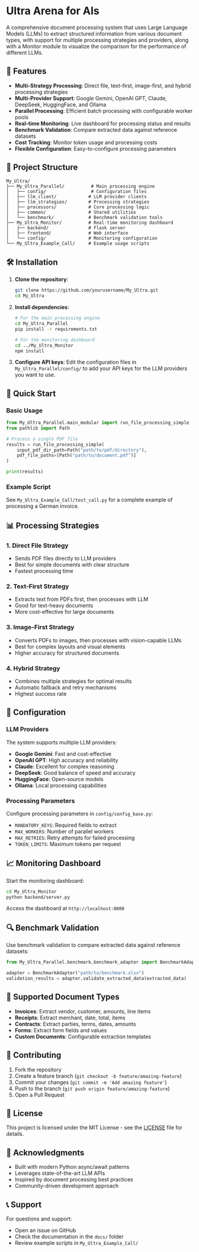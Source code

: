 # Ultra Arena for AIs

A comprehensive document processing system that uses Large Language Models (LLMs) to extract structured information from various document types, with support for multiple processing strategies and providers, along with a Monitor
module to visualize the comparison for the performance of different LLMs.

## 🚀 Features

- **Multi-Strategy Processing**: Direct file, text-first, image-first, and hybrid processing strategies
- **Multi-Provider Support**: Google Gemini, OpenAI GPT, Claude, DeepSeek, HuggingFace, and Ollama
- **Parallel Processing**: Efficient batch processing with configurable worker pools
- **Real-time Monitoring**: Live dashboard for processing status and results
- **Benchmark Validation**: Compare extracted data against reference datasets
- **Cost Tracking**: Monitor token usage and processing costs
- **Flexible Configuration**: Easy-to-configure processing parameters

## 📁 Project Structure

```
My_Ultra/
├── My_Ultra_Parallel/          # Main processing engine
│   ├── config/                 # Configuration files
│   ├── llm_client/            # LLM provider clients
│   ├── llm_strategies/        # Processing strategies
│   ├── processors/            # Core processing logic
│   ├── common/                # Shared utilities
│   └── benchmark/             # Benchmark validation tools
├── My_Ultra_Monitor/          # Real-time monitoring dashboard
│   ├── backend/               # Flask server
│   ├── frontend/              # Web interface
│   └── config/                # Monitoring configuration
└── My_Ultra_Example_Call/     # Example usage scripts
```

## 🛠️ Installation

1. **Clone the repository**:
   ```bash
   git clone https://github.com/yourusername/My_Ultra.git
   cd My_Ultra
   ```

2. **Install dependencies**:
   ```bash
   # For the main processing engine
   cd My_Ultra_Parallel
   pip install -r requirements.txt
   
   # For the monitoring dashboard
   cd ../My_Ultra_Monitor
   npm install
   ```

3. **Configure API keys**:
   Edit the configuration files in `My_Ultra_Parallel/config/` to add your API keys for the LLM providers you want to use.

## 🚀 Quick Start

### Basic Usage

```python
from My_Ultra_Parallel.main_modular import run_file_processing_simple
from pathlib import Path

# Process a single PDF file
results = run_file_processing_simple(
    input_pdf_dir_path=Path("path/to/pdf/directory"),
    pdf_file_paths=[Path("path/to/document.pdf")]
)

print(results)
```

### Example Script

See `My_Ultra_Example_Call/test_call.py` for a complete example of processing a German invoice.

## 📊 Processing Strategies

### 1. Direct File Strategy
- Sends PDF files directly to LLM providers
- Best for simple documents with clear structure
- Fastest processing time

### 2. Text-First Strategy
- Extracts text from PDFs first, then processes with LLM
- Good for text-heavy documents
- More cost-effective for large documents

### 3. Image-First Strategy
- Converts PDFs to images, then processes with vision-capable LLMs
- Best for complex layouts and visual elements
- Higher accuracy for structured documents

### 4. Hybrid Strategy
- Combines multiple strategies for optimal results
- Automatic fallback and retry mechanisms
- Highest success rate

## 🔧 Configuration

### LLM Providers

The system supports multiple LLM providers:

- **Google Gemini**: Fast and cost-effective
- **OpenAI GPT**: High accuracy and reliability
- **Claude**: Excellent for complex reasoning
- **DeepSeek**: Good balance of speed and accuracy
- **HuggingFace**: Open-source models
- **Ollama**: Local processing capabilities

### Processing Parameters

Configure processing parameters in `config/config_base.py`:

- `MANDATORY_KEYS`: Required fields to extract
- `MAX_WORKERS`: Number of parallel workers
- `MAX_RETRIES`: Retry attempts for failed processing
- `TOKEN_LIMITS`: Maximum tokens per request

## 📈 Monitoring Dashboard

Start the monitoring dashboard:

```bash
cd My_Ultra_Monitor
python backend/server.py
```

Access the dashboard at `http://localhost:8000`

## 🔍 Benchmark Validation

Use benchmark validation to compare extracted data against reference datasets:

```python
from My_Ultra_Parallel.benchmark.benchmark_adapter import BenchmarkAdapter

adapter = BenchmarkAdapter("path/to/benchmark.xlsx")
validation_results = adapter.validate_extracted_data(extracted_data)
```

## 📝 Supported Document Types

- **Invoices**: Extract vendor, customer, amounts, line items
- **Receipts**: Extract merchant, date, total, items
- **Contracts**: Extract parties, terms, dates, amounts
- **Forms**: Extract form fields and values
- **Custom Documents**: Configurable extraction templates

## 🤝 Contributing

1. Fork the repository
2. Create a feature branch (`git checkout -b feature/amazing-feature`)
3. Commit your changes (`git commit -m 'Add amazing feature'`)
4. Push to the branch (`git push origin feature/amazing-feature`)
5. Open a Pull Request

## 📄 License

This project is licensed under the MIT License - see the [LICENSE](LICENSE) file for details.

## 🙏 Acknowledgments

- Built with modern Python async/await patterns
- Leverages state-of-the-art LLM APIs
- Inspired by document processing best practices
- Community-driven development approach

## 📞 Support

For questions and support:
- Open an issue on GitHub
- Check the documentation in the `docs/` folder
- Review example scripts in `My_Ultra_Example_Call/` 